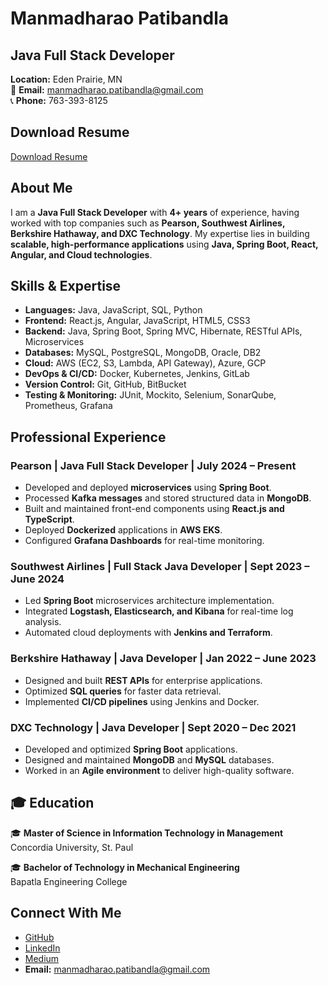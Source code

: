 # Manmadharao Patibandla

## Java Full Stack Developer  
**Location:** Eden Prairie, MN  
📧 **Email:** manmadharao.patibandla@gmail.com  
📞 **Phone:** 763-393-8125  

## Download Resume  
 [Download Resume](https://github.com/Manmadha1/ManmadharaoPatibandla.github.io-portfolio/blob/main/Manmadharao.Paribandla%20Resume.docx)

##  About Me  
I am a **Java Full Stack Developer** with **4+ years** of experience, having worked with top companies such as **Pearson, Southwest Airlines, Berkshire Hathaway, and DXC Technology**. My expertise lies in building **scalable, high-performance applications** using **Java, Spring Boot, React, Angular, and Cloud technologies**.


##  Skills & Expertise  
- **Languages:** Java, JavaScript, SQL, Python  
- **Frontend:** React.js, Angular, JavaScript, HTML5, CSS3  
- **Backend:** Java, Spring Boot, Spring MVC, Hibernate, RESTful APIs, Microservices  
- **Databases:** MySQL, PostgreSQL, MongoDB, Oracle, DB2  
- **Cloud:** AWS (EC2, S3, Lambda, API Gateway), Azure, GCP  
- **DevOps & CI/CD:** Docker, Kubernetes, Jenkins, GitLab  
- **Version Control:** Git, GitHub, BitBucket  
- **Testing & Monitoring:** JUnit, Mockito, Selenium, SonarQube, Prometheus, Grafana  

##  Professional Experience  

### **Pearson | Java Full Stack Developer | July 2024 – Present**  
- Developed and deployed **microservices** using **Spring Boot**.
- Processed **Kafka messages** and stored structured data in **MongoDB**.
- Built and maintained front-end components using **React.js and TypeScript**.
- Deployed **Dockerized** applications in **AWS EKS**.
- Configured **Grafana Dashboards** for real-time monitoring.

### **Southwest Airlines | Full Stack Java Developer | Sept 2023 – June 2024**  
- Led **Spring Boot** microservices architecture implementation.
- Integrated **Logstash, Elasticsearch, and Kibana** for real-time log analysis.
- Automated cloud deployments with **Jenkins and Terraform**.

### **Berkshire Hathaway | Java Developer | Jan 2022 – June 2023**  
- Designed and built **REST APIs** for enterprise applications.
- Optimized **SQL queries** for faster data retrieval.
- Implemented **CI/CD pipelines** using Jenkins and Docker.

### **DXC Technology | Java Developer | Sept 2020 – Dec 2021**  
- Developed and optimized **Spring Boot** applications.
- Designed and maintained **MongoDB** and **MySQL** databases.
- Worked in an **Agile environment** to deliver high-quality software.

## 🎓 Education  
🎓 **Master of Science in Information Technology in Management**  
Concordia University, St. Paul  

🎓 **Bachelor of Technology in Mechanical Engineering**  
Bapatla Engineering College  
  

## Connect With Me  
-  [GitHub](https://github.com/Manmadha1)  
-  [LinkedIn](https://www.linkedin.com/in/manmadharao-patibandla/)  
-  [Medium](https://medium.com/@manmadharao.patibandla)  
- **Email:** manmadharao.patibandla@gmail.com  
